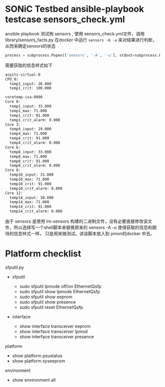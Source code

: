 

# SONiC Testbed ansible-playbook  testcase sensors_check.yml



ansible playbook 测试例 sensors , 使用 sensors_check.yml文件，调用library/sensors_facts.py 在docker 中运行 `sensors -U -a` 来对结果进行判断，从而来确定sensors的状态



```python
process = subprocess.Popen(['sensors', '-A', '-u'], stdout=subprocess.PIPE, stdin=subprocess.PIPE)
```

需要获取的信息样式如下

```bash
acpitz-virtual-0
CPU_0:
  temp1_input: 26.800
  temp1_crit: 100.000

coretemp-isa-0000
Core 0:
  temp1_input: 33.000
  temp1_max: 71.000
  temp1_crit: 91.000
  temp1_crit_alarm: 0.000
Core 3:
  temp4_input: 29.000
  temp4_max: 71.000
  temp4_crit: 91.000
  temp4_crit_alarm: 0.000
Core 6:
  temp8_input: 33.000
  temp8_max: 71.000
  temp8_crit: 91.000
  temp8_crit_alarm: 0.000
Core 8:
  temp10_input: 31.000
  temp10_max: 71.000
  temp10_crit: 91.000
  temp10_crit_alarm: 0.000
Core 12:
  temp14_input: 30.000
  temp14_max: 71.000
  temp14_crit: 91.000
  temp14_crit_alarm: 0.000

```



由于 sensors 是使用 lm-sensors 构建的二进制文件，没有必要直接修改该文件，所以选择写一个shell脚本来替换原来的 sensors -A -u 使得获取的信息和期待的信息样式一样。 只是用来做测试。讲该脚本放入到 pmon的docker 中去。



# Platform checklist

sfputil.py

- sfputil
  - sudo sfputil lpmode off/on EthernetQsfp
  - sudo sfputil show lpmode EthernetQsfp
  - sudo sfputil show eeprom 
  - sudo sfputil show presence 
  - sudo sfputil reset EthernetQsfp

- interface
  - show interface transceiver eeprom
  - show interface transceiver lpmod
  - show interface transceiver presence

platform

- show platform psustatus
- show platform  syseeprom

environment

- show environment all